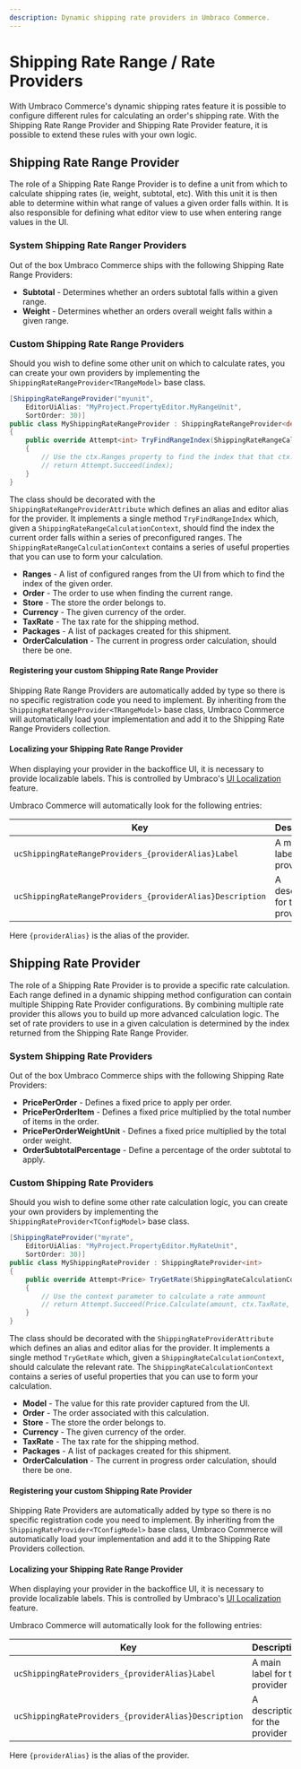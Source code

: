 ```yaml
---
description: Dynamic shipping rate providers in Umbraco Commerce.
---
```


# Shipping Rate Range / Rate Providers

With Umbraco Commerce's dynamic shipping rates feature it is possible to configure different rules for calculating an order's shipping rate. With the Shipping Rate Range Provider and Shipping Rate Provider feature, it is possible to extend these rules with your own logic.

## Shipping Rate Range Provider

The role of a Shipping Rate Range Provider is to define a unit from which to calculate shipping rates (ie, weight, subtotal, etc). With this unit it is then able to determine within what range of values a given order falls within. It is also responsible for defining what editor view to use when entering range values in the UI.

### System Shipping Rate Ranger Providers

Out of the box Umbraco Commerce ships with the following Shipping Rate Range Providers:

* **Subtotal** - Determines whether an orders subtotal falls within a given range.
* **Weight** - Determines whether an orders overall weight falls within a given range.

### Custom Shipping Rate Range Providers

Should you wish to define some other unit on which to calculate rates, you can create your own providers by implementing the `ShippingRateRangeProvider<TRangeModel>` base class.

```csharp
[ShippingRateRangeProvider("myunit",
    EditorUiAlias: "MyProject.PropertyEditor.MyRangeUnit",
    SortOrder: 30)]
public class MyShippingRateRangeProvider : ShippingRateRangeProvider<decimal?>
{
    public override Attempt<int> TryFindRangeIndex(ShippingRateRangeCalculationContext<decimal?> ctx)
    {
        // Use the ctx.Ranges property to find the index that that ctx.Order falls within
        // return Attempt.Succeed(index);
    }
}
```

The class should be decorated with the `ShippingRateRangeProviderAttribute` which defines an alias and editor alias for the provider. It implements a single method `TryFindRangeIndex` which, given a `ShippingRateRangeCalculationContext`, should find the index the current order falls within a series of preconfigured ranges. The `ShippingRateRangeCalculationContext` contains a series of useful properties that you can use to form your calculation.

* **Ranges** - A list of configured ranges from the UI from which to find the index of the given order.
* **Order** - The order to use when finding the current range.
* **Store** - The store the order belongs to.
* **Currency** - The given currency of the order.
* **TaxRate** - The tax rate for the shipping method.
* **Packages** - A list of packages created for this shipment.
* **OrderCalculation** - The current in progress order calculation, should there be one.

#### Registering your custom Shipping Rate Range Provider

Shipping Rate Range Providers are automatically added by type so there is no specific registration code you need to implement. By inheriting from the `ShippingRateRangeProvider<TRangeModel>` base class, Umbraco Commerce will automatically load your implementation and add it to the Shipping Rate Range Providers collection.

#### Localizing your Shipping Rate Range Provider

When displaying your provider in the backoffice UI, it is necessary to provide localizable labels. This is controlled by Umbraco's [UI Localization](https://docs.umbraco.com/umbraco-cms/extending/language-files/ui-localization) feature.

Umbraco Commerce will automatically look for the following entries:

| Key |  Description |
| --- | --- | 
| `ucShippingRateRangeProviders_{providerAlias}Label` | A main label for the provider |
| `ucShippingRateRangeProviders_{providerAlias}Description` | A description for the provider |

Here `{providerAlias}` is the alias of the provider.

## Shipping Rate Provider

The role of a Shipping Rate Provider is to provide a specific rate calculation. Each range defined in a dynamic shipping method configuration can contain multiple Shipping Rate Provider configurations. By combining multiple rate provider this allows you to build up more advanced calculation logic. The set of rate providers to use in a given calculation is determined by the index returned from the Shipping Rate Range Provider.

### System Shipping Rate Providers

Out of the box Umbraco Commerce ships with the following Shipping Rate Providers:

* **PricePerOrder** - Defines a fixed price to apply per order.
* **PricePerOrderItem** - Defines a fixed price multiplied by the total number of items in the order.
* **PricePerOrderWeightUnit** - Defines a fixed price multiplied by the total order weight.
* **OrderSubtotalPercentage** - Define a percentage of the order subtotal to apply.

### Custom Shipping Rate Providers

Should you wish to define some other rate calculation logic, you can create your own providers by implementing the `ShippingRateProvider<TConfigModel>` base class.

```csharp
[ShippingRateProvider("myrate",
    EditorUiAlias: "MyProject.PropertyEditor.MyRateUnit",
    SortOrder: 30)]
public class MyShippingRateProvider : ShippingRateProvider<int>
{
    public override Attempt<Price> TryGetRate(ShippingRateCalculationContext<int> ctx)
    {
        // Use the context parameter to calculate a rate ammount
        // return Attempt.Succeed(Price.Calculate(amount, ctx.TaxRate, ctx.Currency.Id, ctx.Store.PricesIncludeTax));
    }
}
```

The class should be decorated with the `ShippingRateProviderAttribute` which defines an alias and editor alias for the provider. It implements a single method `TryGetRate` which, given a `ShippingRateCalculationContext`, should calculate the relevant rate. The `ShippingRateCalculationContext` contains a series of useful properties that you can use to form your calculation.

* **Model** - The value for this rate provider captured from the UI.
* **Order** - The order associated with this calculation.
* **Store** - The store the order belongs to.
* **Currency** - The given currency of the order.
* **TaxRate** - The tax rate for the shipping method.
* **Packages** - A list of packages created for this shipment.
* **OrderCalculation** - The current in progress order calculation, should there be one.

#### Registering your custom Shipping Rate Provider

Shipping Rate Providers are automatically added by type so there is no specific registration code you need to implement. By inheriting from the `ShippingRateProvider<TConfigModel>` base class, Umbraco Commerce will automatically load your implementation and add it to the Shipping Rate Providers collection.

#### Localizing your Shipping Rate Range Provider

When displaying your provider in the backoffice UI, it is necessary to provide localizable labels. This is controlled by Umbraco's [UI Localization](https://docs.umbraco.com/umbraco-cms/extending/language-files/ui-localization) feature.

Umbraco Commerce will automatically look for the following entries:

| Key |  Description |
| --- | --- | 
| `ucShippingRateProviders_{providerAlias}Label` | A main label for the provider |
| `ucShippingRateProviders_{providerAlias}Description` | A description for the provider |

Here `{providerAlias}` is the alias of the provider.